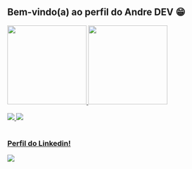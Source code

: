 ## Bem-vindo(a) ao perfil do Andre DEV 😁

 <div>
   <a href="https://github.com/DevAndreCampos">
   <img height="180em" src="https://github-readme-stats.vercel.app/api?username=BreadcrumbsDevAndreCampos&show_icons=true&theme=tokyonight&include_all_commits=true&count_private=true"/>
   <img height="180em" src="https://github-readme-stats.vercel.app/api/top-langs/?username=BreadcrumbsDevAndreCampos&layout=compact&langs_count=6&theme=tokyonight"/>
</div>
    
<div style="display: inline_block"><br>
 <img src="https://cdn.jsdelivr.net/gh/devicons/devicon@latest/icons/azuresqldatabase/azuresqldatabase-original.svg" />
<img src="https://cdn.jsdelivr.net/gh/devicons/devicon@latest/icons/sqldeveloper/sqldeveloper-original.svg" />
</div>
 
<br>
 
### Perfil do Linkedin!
 
<div> 
<a href="https://www.linkedin.com/in/andre-campos-a63796152" target="_blank"><img src="https://img.shields.io/badge/-LinkedIn-%230077B5?style=for-the-badge&logo=linkedin&logoColor=white" target="_blank"></a>
</div>
